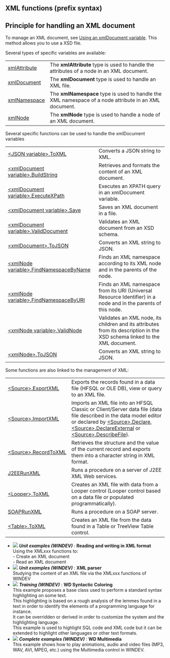 


## XML functions (prefix syntax)
			



<a name="NOTE1"></a>
<a name="NOTE1_1"></a>


## Principle for handling an XML document
<a name="principle_for_handling_xml_document_ELTTEXTE000064"></a>


To manage an XML document, see [Using an xmlDocument variable](../WDLang5/3081018.md). This method allows you to use a XSD file. 

Several types of specific variables are available: 



|   |   |
| --- | --- |
| [xmlAttribute](../WDLang5/1000018799.md) | The **xmlAttribute** type is used to handle the attributes of a node in an XML document. |
| [xmlDocument](../WDLang5/1000018782.md) | The **xmlDocument** type is used to handle an XML file. |
| [xmlNamespace](../WDLang5/1000018803.md) | The **xmlNamespace** type is used to handle the XML namespace of a node attribute in an XML document. |
| [xmlNode](../WDLang5/1000018786.md) | The **xmlNode** type is used to handle a node of an XML document. |





Several specific functions can be used to handle the xmlDocument variables



|   |   |
| --- | --- |
| [&lt;JSON variable&gt;.ToXML](../WDLang5/1410087332.md) | Converts a JSON string to XML. |
| [&lt;xmlDocument variable&gt;.BuildString](../WDLang5/1000023891.md) | Retrieves and formats the content of an XML document. |
| [&lt;xmlDocument variable&gt;.ExecuteXPath](../WDLang5/1000023893.md) | Executes an XPATH query in an xmlDocument variable. |
| [&lt;xmlDocument variable&gt;.Save](../WDLang5/1000023895.md) | Saves an XML document in a file. |
| [&lt;xmlDocument variable&gt;.ValidDocument](../WDLang5/1000023892.md) | Validates an XML document from an XSD schema. |
| [&lt;xmlDocument&gt;.ToJSON](../WDLang5/1410087334.md) | Converts an XML string to JSON. |
| [&lt;xmlNode variable&gt;.FindNamespaceByName](../WDLang5/1000023889.md) | Finds an XML namespace according to its XML node and in the parents of the node. |
| [&lt;xmlNode variable&gt;.FindNamespaceByURI](../WDLang5/1000023890.md) | Finds an XML namespace from its URI (Universal Resource Identifier) in a node and in the parents of this node. |
| [&lt;xmlNode variable&gt;.ValidNode](../WDLang5/1000023894.md) | Validates an XML node, its children and its attributes from its description in the XSD schema linked to the XML document. |
| [&lt;xmlNode&gt;.ToJSON](../WDLang5/1410087333.md) | Converts an XML string to JSON. |






Some functions are also linked to the management of XML: 



|   |   |
| --- | --- |
| [&lt;Source&gt;.ExportXML](../WDLang4/1000024956.md) | Exports the records found in a data file (HFSQL or OLE DB), view or query to an XML file. |
| [&lt;Source&gt;.ImportXML](../WDLang4/1000024994.md) | Imports an XML file into an HFSQL Classic or Client/Server data file (data file described in the data model editor or declared by [&lt;Source&gt;.Declare](../WDLang4/1000024213.md), [&lt;Source&gt;.DeclareExternal](../WDLang4/1000024214.md) or [&lt;Source&gt;.DescribeFile](../WDLang4/1000024215.md)). |
| [&lt;Source&gt;.RecordToXML](../WDLang4/1000024610.md) | Retrieves the structure and the value of the current record and exports them into a character string in XML format. |
| [J2EERunXML](../WDLang3/3047008.md) | Runs a procedure on a server of J2EE XML Web services. |
| [&lt;Looper&gt;.ToXML](../WDLang2/1000023707.md) | Creates an XML file with data from a Looper control (Looper control based on a data file or populated programmatically). |
| [SOAPRunXML](../WDLang3/3069014.md) | Runs a procedure on a SOAP server. |
| [&lt;Table&gt;.ToXML](../WDLang1/1410088378.md) | Creates an XML file from the data found in a Table or TreeView Table control. |






- ![](https://doc.pcsoft.fr/en-US/images/image.awp?langid=3&name=ReadingandwritinginXMLformat.gif) ***Unit examples (WINDEV)*** : **Reading and writing in XML format** <br>Using the XMLxxx functions to:<br>- Create an XML document<br>- Read an XML document
- ![](https://doc.pcsoft.fr/en-US/images/image.awp?langid=3&name=XMLparser.gif) ***Unit examples (WINDEV)*** : **XML parser** <br>Studying the content of an XML file via the XMLxxx functions of WINDEV
- ![](https://doc.pcsoft.fr/en-US/images/image.awp?langid=3&name=WDSyntacticColoring.gif) ***Training (WINDEV)*** : **WD Syntactic Coloring** <br>This example proposes a base class used to perform a standard syntax highlighting on some text. <br>This highlighting is based on a rough analysis of the lemmes found in a text in order to identify the elements of a programming language for instance.<br>It can be overridden or derived in order to customize the system and the highlighting language.<br>This example is used to highlight SQL code and XML code but it can be extended to highlight other languages or other text formats.
- ![](https://doc.pcsoft.fr/en-US/images/image.awp?langid=3&name=WDMultimedia.gif) ***Complete examples (WINDEV)*** : **WD Multimedia** <br>This example shows how to play animations, audio and video files (MP3, WAV, AVI, MPEG, etc.) using the Multimedia control in WINDEV.


